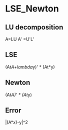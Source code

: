 # LSE_Newton

## LU decomposition
A=LU
A' =U'L' 

## LSE
(At*A+lambda*y)' * (At*y)

## Newton
(At*A)' * (At*y)

## Error
|(A*x)-y|^2
